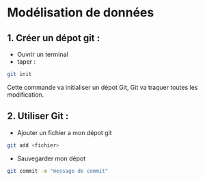 # Modélisation de données

## 1. Créer un dépot git :
- Ouvrir un terminal 
- taper :
```sh
git init
```
Cette commande va initialiser un dépot Git, Git va traquer toutes les modification.

## 2. Utiliser Git :

- Ajouter un fichier a mon dépot git
````sh
git add <fichier>
````
- Sauvegarder mon dépot
````sh
git commit -m "message de commit"
````


